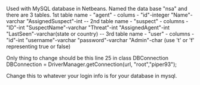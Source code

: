  
 Used with MySQL database in Netbeans. Named the data base "nsa" and there are 3 tables. 1st table name - "agent" - colums - "id"-integer "Name"-varchar "AssignedSuspect"-int -- 2nd table name - "suspect" - columns - "ID"-int "SuspectName"-varchar "Threat"-int "AssignedAgent"-int "LastSeen"-varchar(state or country) -- 3rd table name - "user" - columns - "id"-int "username"-varchar "password"-varchar "Admin"-char (use 't' or 'f' representing true or false)
 
 
 Only thing to change should be this line 25 in class DBConnection
 DBConnection = DriverManager.getConnection(url, "root","piper93");
 
 Change this to whatever your login info is for your database in mysql.
